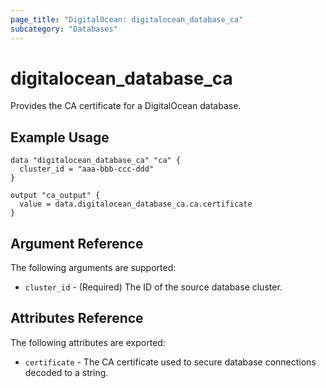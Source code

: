 ```yaml
---
page_title: "DigitalOcean: digitalocean_database_ca"
subcategory: "Databases"
---
```


# digitalocean\_database\_ca

Provides the CA certificate for a DigitalOcean database.

## Example Usage

```hcl
data "digitalocean_database_ca" "ca" {
  cluster_id = "aaa-bbb-ccc-ddd"
}

output "ca_output" {
  value = data.digitalocean_database_ca.ca.certificate
}
```

## Argument Reference

The following arguments are supported:

* `cluster_id` - (Required) The ID of the source database cluster.


## Attributes Reference

The following attributes are exported:

* `certificate` - The CA certificate used to secure database connections decoded to a string.
